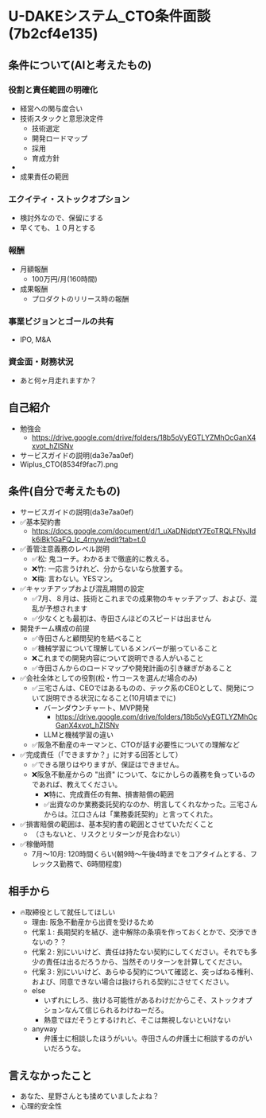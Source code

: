 # U-DAKEシステム_CTO条件面談(7b2cf4e135)

## 条件について(AIと考えたもの)
### 役割と責任範囲の明確化
- 経営への関与度合い
- 技術スタックと意思決定件
  - 技術選定
  - 開発ロードマップ
  - 採用
  - 育成方針
-
- 成果責任の範囲

### エクイティ・ストックオプション
- 検討外なので、保留にする
- 早くても、１０月とする

### 報酬
- 月額報酬
  - 100万円/月(160時間)
- 成果報酬
  - プロダクトのリリース時の報酬

### 事業ビジョンとゴールの共有
- IPO, M&A

### 資金面・財務状況
- あと何ヶ月走れますか？


## 自己紹介
- 勉強会
  - https://drive.google.com/drive/folders/18b5oVyEGTLYZMhOcGanX4xvot_hZISNv
- サービスガイドの説明(da3e7aa0ef)
- Wiplus_CTO(8534f9fac7).png

## 条件(自分で考えたもの)
- サービスガイドの説明(da3e7aa0ef)
- ✅基本契約書
  - https://docs.google.com/document/d/1_uXaDNjdptY7EoTRQLFNyJIdk6iBk1GaFQ_Ic_4rnyw/edit?tab=t.0
- ✅善管注意義務のレベル説明
  - ✅松: 鬼コーチ。わかるまで徹底的に教える。
  - ❌竹: 一応言うけれど、分からないなら放置する。
  - ❌梅: 言わない。YESマン。
- ✅キャッチアップおよび混乱期間の設定
  - ✅7月、８月は、技術とこれまでの成果物のキャッチアップ、および、混乱が予想されます
  - ✅少なくとも最初は、寺田さんほどのスピードは出ません
- 開発チーム構成の前提
  - ✅寺田さんと顧問契約を結べること
  - ✅機械学習について理解しているメンバーが揃っていること
  - ❌これまでの開発内容について説明できる人がいること
  - ✅寺田さんからのロードマップや開発計画の引き継ぎがあること
- ✅会社全体としての役割(松・竹コースを選んだ場合のみ)
  - ✅三宅さんは、CEOではあるものの、テック系のCEOとして、開発について説明できる状況になること(10月頃までに)
    - バーンダウンチャート、MVP開発
      - https://drive.google.com/drive/folders/18b5oVyEGTLYZMhOcGanX4xvot_hZISNv
    - LLMと機械学習の違い
  - ✅阪急不動産のキーマンと、CTOが話す必要性についての理解など
- ✅完成責任（「できますか？」に対する回答として）
  - ✅できる限りはやりますが、保証はできません。
  - ❌阪急不動産からの "出資" について、なにかしらの義務を負っているのであれば、教えてください。
    - ❌特に、完成責任の有無、損害賠償の範囲
    - ✅出資なのか業務委託契約なのか、明言してくれなかった。三宅さんからは。江口さんは「業務委託契約」と言ってくれた。
- ✅損害賠償の範囲は、基本契約書の範囲とさせていただくこと
  - （さもないと、リスクとリターンが見合わない）
- ✅稼働時間
  - 7月〜10月: 120時間くらい(朝9時〜午後4時までをコアタイムとする、フレックス勤務で、6時間程度)

## 相手から
- 🔥取締役として就任してほしい
  - 理由: 阪急不動産から出資を受けるため
  - 代案１: 長期契約を結び、途中解除の条項を作っておくとかで、交渉できないの？？
  - 代案２: 別にいいけど、責任は持たない契約にしてください。それでも多少の責任は出るだろうから、当然そのリターンを計算してください。
  - 代案３: 別にいいけど、あらゆる契約について確認と、突っぱねる権利、および、同意できない場合は抜けられる契約にさせてください。
  - else
    - いずれにしろ、抜ける可能性があるわけだからこそ、ストックオプションなんて信じられるわけねーだろ。
    - 熱意でほだそうとするけれど、そこは無視しないといけない
  - anyway
    - 弁護士に相談したほうがいい。寺田さんの弁護士に相談するのがいいだろうな。

## 言えなかったこと
- あなた、星野さんとも揉めていましたよね？
- 心理的安全性

